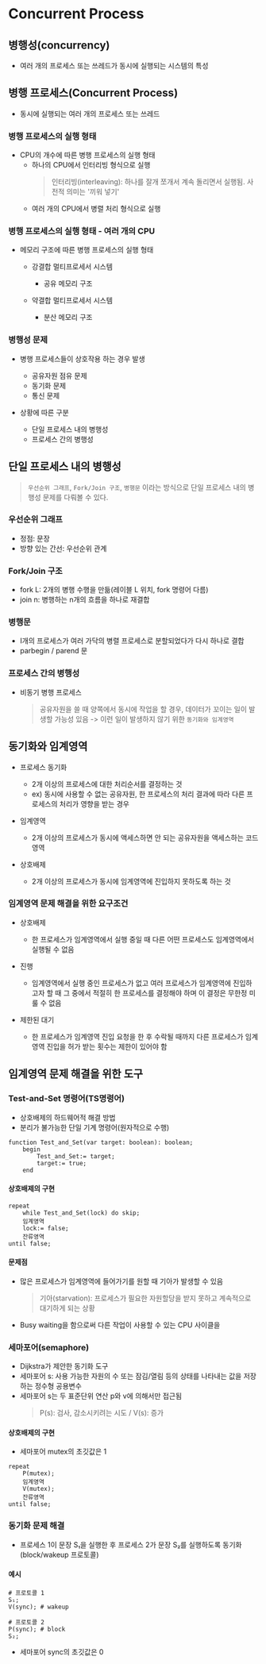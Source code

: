 # Concurrent Process
## 병행성(concurrency)
* 여러 개의 프로세스 또는 쓰레드가 동시에 실행되는 시스템의 특성

## 병행 프로세스(Concurrent Process)
* 동시에 실행되는 여러 개의 프로세스 또는 쓰레드

### 병행 프로세스의 실행 형태
* CPU의 개수에 따른 병행 프로세스의 실행 형태
    * 하나의 CPU에서 인터리빙 형식으로 실행
        > 인터리빙(interleaving): 하나를 잘개 쪼개서 계속 돌리면서 실행됨. 사전적 의미는 '끼워 넣기' 
    * 여러 개의 CPU에서 병렬 처리 형식으로 실행

### 병행 프로세스의 실행 형태 - 여러 개의 CPU
* 메모리 구조에 따른 병행 프로세스의 실행 형태
    * 강결합 멀티프로세서 시스템
        * 공유 메모리 구조

    * 약결합 멀티프로세서 시스템
        * 분산 메모리 구조

### 병행성 문제
* 병행 프로세스들이 상호작용 하는 경우 발생
    * 공유자원 점유 문제
    * 동기화 문제
    * 통신 문제

* 상황에 따른 구분
    * 단일 프로세스 내의 병행성
    * 프로세스 간의 병행성

## 단일 프로세스 내의 병행성
> `우선순위 그래프`, `Fork/Join 구조`, `병행문` 이라는 방식으로 단일 프로세스 내의 병행성 문제를 다뤄볼 수 있다.

### 우선순위 그래프
* 정점: 문장
* 방향 있는 간선: 우선순위 관계

### Fork/Join 구조
* fork L: 2개의 병행 수행을 만듦(레이블 L 위치, fork 명령어 다름)
* join n: 병행하는 n개의 흐름을 하나로 재결합

### 병행문
* I개의 프로세스가 여러 가닥의 병렬 프로세스로 분할되었다가 다시 하나로 결합
* parbegin / parend 문

### 프로세스 간의 병행성
* 비동기 병행 프로세스
    > 공유자원을 쓸 때 양쪽에서 동시에 작업을 할 경우, 데이터가 꼬이는 일이 발생할 가능성 있음 -> 이런 일이 발생하지 않기 위한 `동기화와 임계영역`

## 동기화와 임계영역
* 프로세스 동기화
    * 2개 이상의 프로세스에 대한 처리순서를 결정하는 것
    * ex) 동시에 사용할 수 없는 공유자원, 한 프로세스의 처리 결과에 따라 다른 프로세스의 처리가 영향을 받는 경우

* 임계영역
    * 2개 이상의 프로세스가 동시에 액세스하면 안 되는 공유자원을 액세스하는 코드 영역

* 상호배제
    * 2개 이상의 프로세스가 동시에 임계영역에 진입하지 못하도록 하는 것

### 임계영역 문제 해결을 위한 요구조건
* 상호배제
    * 한 프로세스가 임계영역에서 실행 중일 때 다른 어떤 프로세스도 임계영역에서 실행될 수 없음

* 진행
    * 임계영역에서 실행 중인 프로세스가 없고 여러 프로세스가 임계영역에 진입하고자 할 때 그 중에서 적절히 한 프로세스를 결정해야 하며 이 결정은 무한정 미룰 수 없음

* 제한된 대기
    * 한 프로세스가 임계영역 진입 요청을 한 후 수락될 때까지 다른 프로세스가 임계영역 진입을 허가 받는 횟수는 제한이 있어야 함

## 임계영역 문제 해결을 위한 도구
### Test-and-Set 명령어(TS명령어)
* 상호배제의 하드웨어적 해결 방법
* 분리가 불가능한 단일 기계 명령어(원자적으로 수행)
```
function Test_and_Set(var target: boolean): boolean;
    begin
        Test_and_Set:= target;
        target:= true;
    end
```
#### 상호배제의 구현
```
repeat
    while Test_and_Set(lock) do skip;
    임계영역
    lock:= false;
    잔류영역
until false;
```
#### 문제점
* 많은 프로세스가 임계영역에 들어가기를 원할 때 기아가 발생할 수 있음
    > 기아(starvation): 프로세스가 필요한 자원할당을 받지 못하고 계속적으로 대기하게 되는 상황
* Busy waiting을 함으로써 다른 작업이 사용할 수 있는 CPU 사이클을 

### 세마포어(semaphore)
* Dijkstra가 제안한 동기화 도구
* 세마포어 s: 사용 가능한 자원의 수 또는 잠김/열림 등의 상태를 나타내는 값을 저장하는 정수형 공용변수
* 세마포어 s는 두 표준단위 연산 p와 v에 의해서만 접근됨
    >  P(s): 검사, 감소시키려는 시도 / V(s): 증가

#### 상호배제의 구현
* 세마포어 mutex의 초깃값은 1
```
repeat
    P(mutex);
    임계영역
    V(mutex);
    잔류영역
until false;
```

### 동기화 문제 해결
* 프로세스 1이 문장 S₁을 실행한 후 프로세스 2가 문장 S₂를 실행하도록 동기화(block/wakeup 프로토콜)

#### 예시
```
# 프로토콜 1
S₁;
V(sync); # wakeup
```
```
# 프로토콜 2
P(sync); # block
S₂;
```
* 세마포어 sync의 초깃값은 0
